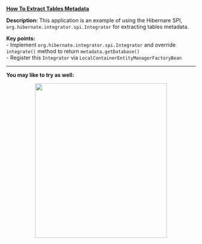 **[How To Extract Tables Metadata](https://github.com/AnghelLeonard/Hibernate-SpringBoot/tree/master/HibernateSpringBootTablesMetadata)**
 
**Description:** This application is an example of using the Hibernare SPI, `org.hibernate.integrator.spi.Integrator` for extracting tables metadata.

**Key points:**\
     - Implement `org.hibernate.integrator.spi.Integrator` and override `integrate()` method to return `metadata.getDatabase()`\
     - Register this `Integrator` via `LocalContainerEntityManagerFactoryBean`
     
-------------------------------

**You may like to try as well:**
<a href="https://leanpub.com/java-persistence-performance-illustrated-guide"><p align="center"><img src="https://github.com/AnghelLeonard/Hibernate-SpringBoot/blob/master/Java%20Persistence%20Performance%20Illustrated%20Guide.jpg" height="410" width="350"/></p></a>
